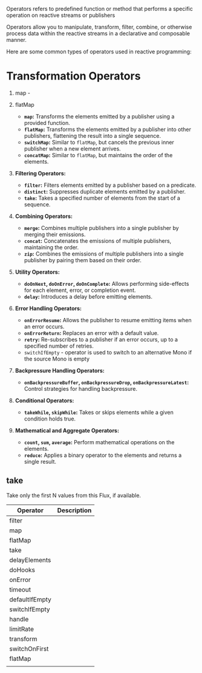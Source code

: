 
Operators refers to predefined function or method that performs a specific operation on reactive streams or publishers

Operators allow you to manipulate, transform, filter, combine, or otherwise process data within the reactive streams in a declarative and composable manner. 

Here are some common types of operators used in reactive programming:

# Transformation Operators
1. map
		-
2. flatMap
    
    - **`map`:** Transforms the elements emitted by a publisher using a provided function.
    - **`flatMap`:** Transforms the elements emitted by a publisher into other publishers, flattening the result into a single sequence.
    - **`switchMap`:** Similar to `flatMap`, but cancels the previous inner publisher when a new element arrives.
    - **`concatMap`:** Similar to `flatMap`, but maintains the order of the elements.
2. **Filtering Operators:**
    
    - **`filter`:** Filters elements emitted by a publisher based on a predicate.
    - **`distinct`:** Suppresses duplicate elements emitted by a publisher.
    - **`take`:** Takes a specified number of elements from the start of a sequence.
3. **Combining Operators:**
    
    - **`merge`:** Combines multiple publishers into a single publisher by merging their emissions.
    - **`concat`:** Concatenates the emissions of multiple publishers, maintaining the order.
    - **`zip`:** Combines the emissions of multiple publishers into a single publisher by pairing them based on their order.
4. **Utility Operators:**
    
    - **`doOnNext`, `doOnError`, `doOnComplete`:** Allows performing side-effects for each element, error, or completion event.
    - **`delay`:** Introduces a delay before emitting elements.
5. **Error Handling Operators:**
    
    - **`onErrorResume`:** Allows the publisher to resume emitting items when an error occurs.
    - **`onErrorReturn`:** Replaces an error with a default value.
    - **`retry`:** Re-subscribes to a publisher if an error occurs, up to a specified number of retries.
    - `switchIfEmpty` - operator is used to switch to an alternative Mono if the source Mono is empty
1. **Backpressure Handling Operators:**
    
    - **`onBackpressureBuffer`, `onBackpressureDrop`, `onBackpressureLatest`:** Control strategies for handling backpressure.
7. **Conditional Operators:**
    
    - **`takeWhile`, `skipWhile`:** Takes or skips elements while a given condition holds true.
8. **Mathematical and Aggregate Operators:**
    
    - **`count`, `sum`, `average`:** Perform mathematical operations on the elements.
    - **`reduce`:** Applies a binary operator to the elements and returns a single result.


## take 

Take only the first N values from this Flux, if available.




| Operator | Description |
| ---- | ---- |
| filter |  |
| map |  |
| flatMap |  |
| take |  |
| delayElements |  |
| doHooks |  |
| onError |  |
| timeout |  |
| defaultIfEmpty |  |
| switchIfEmpty |  |
| handle |  |
| limitRate |  |
| transform |  |
| switchOnFirst |  |
| flatMap |  |
|  |  |


